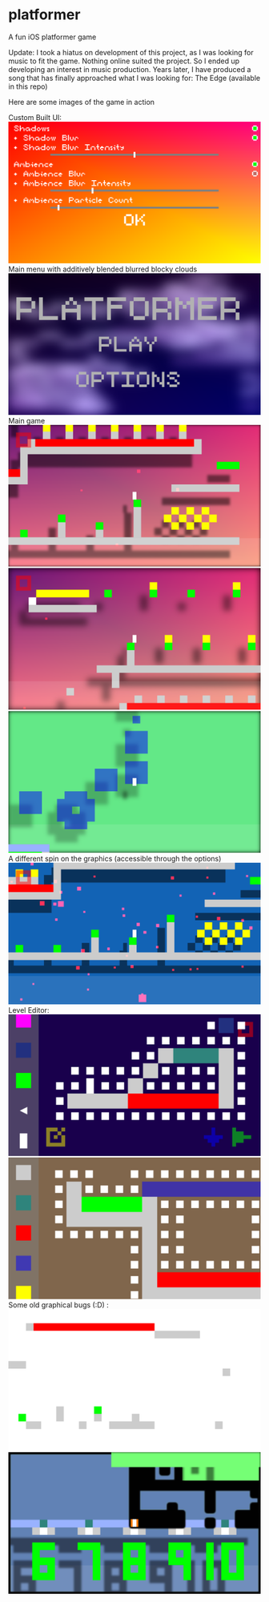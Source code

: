 # platformer
A fun iOS platformer game

Update:
I took a hiatus on development of this project, as I was looking for music to fit the game. Nothing online suited the project. So I ended up developing an interest in music production. Years later, I have produced a song that has finally approached what I was looking for: The Edge (available in this repo)

Here are some images of the game in action

Custom Built UI:
![alt text](https://github.com/phiradox/platformer/blob/master/IMG_1702.PNG?raw=true)
Main menu with additively blended blurred blocky clouds
![alt text](https://github.com/phiradox/platformer/blob/master/IMG_1719.PNG?raw=true)
Main game
![alt text](https://github.com/phiradox/platformer/blob/master/IMG_1724.PNG?raw=true)
![alt text](https://github.com/phiradox/platformer/blob/master/IMG_1725.PNG?raw=true)
![alt text](https://github.com/phiradox/platformer/blob/master/IMG_1647.PNG?raw=true)
A different spin on the graphics (accessible through the options)
![alt text](https://github.com/phiradox/platformer/blob/master/IMG_1712.PNG?raw=true)
Level Editor:
![alt text](https://github.com/phiradox/platformer/blob/master/IMG_1775.PNG?raw=true)
![alt text](https://github.com/phiradox/platformer/blob/master/IMG_1654.PNG?raw=true)
Some old graphical bugs (:D) :
![alt text](https://github.com/phiradox/platformer/blob/master/IMG_1629.PNG?raw=true)
![alt text](https://github.com/phiradox/platformer/blob/master/IMG_1635.PNG?raw=true)
